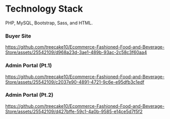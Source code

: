 # Technology Stack
PHP, MySQL, Bootstrap, Sass, and HTML.
<br />
### Buyer Site

https://github.com/treecake10/Ecommerce-Fashioned-Food-and-Beverage-Store/assets/25542109/d968a23d-3ae1-489b-93ac-2c58c3f60aa4

### Admin Portal (Pt.1)

https://github.com/treecake10/Ecommerce-Fashioned-Food-and-Beverage-Store/assets/25542109/c2037e90-4891-4721-9c6e-e95dfb3c1edf

### Admin Portal (Pt.2)

https://github.com/treecake10/Ecommerce-Fashioned-Food-and-Beverage-Store/assets/25542109/d427bffe-59c1-4a0b-9585-e14ce5d7f5f2


